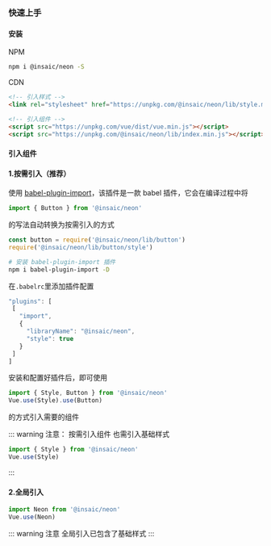 ### 快速上手

#### 安装

NPM

```bash
npm i @insaic/neon -S
```

CDN

```html
<!-- 引入样式 -->
<link rel="stylesheet" href="https://unpkg.com/@insaic/neon/lib/style.min.css">

<!-- 引入组件 -->
<script src="https://unpkg.com/vue/dist/vue.min.js"></script>
<script src="https://unpkg.com/@insaic/neon/lib/index.min.js"></script>
```

#### 引入组件

#### 1.按需引入（推荐）

使用 [babel-plugin-import](https://github.com/ant-design/babel-plugin-import#readme)，该插件是一款 babel 插件，它会在编译过程中将
```js
import { Button } from '@insaic/neon'
```
 的写法自动转换为按需引入的方式 
 ```js
const button = require('@insaic/neon/lib/button')
require('@insaic/neon/lib/button/style')
 ```

 ```bash
 # 安装 babel-plugin-import 插件
 npm i babel-plugin-import -D
 ```

 在`.babelrc`里添加插件配置
 ```js
 "plugins": [
  [
    "import",
    {
      "libraryName": "@insaic/neon",
      "style": true
    }
  ]
]
 ```

 安装和配置好插件后，即可使用
 ```js
 import { Style, Button } from '@insaic/neon'
 Vue.use(Style).use(Button)
 ```
 的方式引入需要的组件

::: warning 注意： 按需引入组件 也需引入基础样式 
```js
import { Style } from '@insaic/neon'
Vue.use(Style)
```
:::


#### 2.全局引入

```js
import Neon from '@insaic/neon'
Vue.use(Neon)
```

::: warning 注意
全局引入已包含了基础样式
:::